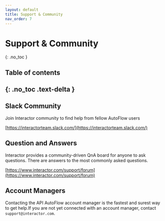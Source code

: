 ```yaml
---
layout: default
title: Support & Community
nav_order: 7
---
```


# Support & Community
{: .no_toc }

## Table of contents
{: .no_toc .text-delta }
---
## Slack Community
Join Interactor community to find help from fellow AutoFlow users

[https://interactorteam.slack.com/](https://interactorteam.slack.com/)



## Question and Answers
Interactor provides a community-driven QnA board for anyone to ask questions. There are answers to the most commonly asked questions.

[https://www.interactor.com/support/forum](https://www.interactor.com/support/forum)

## Account Managers
Contacting the API AutoFlow account manager is the fastest and surest way to get help.If you are not yet connected with an account manager, contact `support@interactor.com`.
